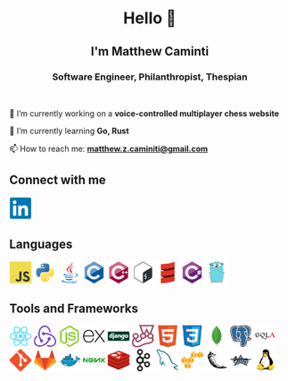<h1 align="center">Hello 👋</h1>
<h2 align="center">I'm Matthew Caminti</h2>
<h3 align="center">Software Engineer, Philanthropist, Thespian</h1>
<br>

🔭 I’m currently working on a **voice-controlled multiplayer chess website**

🌱 I’m currently learning **Go, Rust**

📫 How to reach me: **matthew.z.caminiti@gmail.com**


<h2>Connect with me</h2>
<a  href="https://www.linkedin.com/in/matthew-caminiti/" target="blank">
<img src="https://github.com/devicons/devicon/raw/master/icons/linkedin/linkedin-original.svg" alt="linkedin" height="40" width="40" />
</a>

<h2 align="left"> Languages </h2>
<p align="left">
<img src="https://github.com/devicons/devicon/raw/master/icons/javascript/javascript-original.svg" alt="js" width="40" height="40"/>
<img src="https://github.com/devicons/devicon/raw/master/icons/python/python-original.svg" alt="python" width="40" height="40"/>
<img src="https://github.com/devicons/devicon/raw/master/icons/java/java-original.svg" alt="java" width="40" height="40"/>
<img src="https://github.com/devicons/devicon/raw/master/icons/c/c-original.svg" alt="c" width="40" height="40"/>
<img src="https://github.com/devicons/devicon/raw/master/icons/cplusplus/cplusplus-original.svg" alt="c++" width="40" height="40"/>
<img src="https://github.com/devicons/devicon/raw/master/icons/bash/bash-original.svg" alt="bash" width="40" height="40"/>
<img src="https://github.com/devicons/devicon/raw/master/icons/scala/scala-original.svg" alt="scala" width="40" height="40">
<img src="https://github.com/devicons/devicon/raw/master/icons/csharp/csharp-original.svg" alt="c#" width="40" height="40">
<img src="https://github.com/devicons/devicon/raw/master/icons/go/go-original.svg" alt="go" width="40" height="40"/>
</p>

<h2 align="left"> Tools and Frameworks </h2>
<p align="left">
<img src="https://github.com/devicons/devicon/raw/master/icons/react/react-original.svg" alt="react" width="40" height="40"/>
<img src="https://github.com/devicons/devicon/raw/master/icons/redux/redux-original.svg" alt="redux" width="40" height="40"/>
<img src="https://github.com/devicons/devicon/raw/master/icons/nodejs/nodejs-original.svg" alt="nodejs" width="40" height="40"/>
<img src="https://github.com/devicons/devicon/raw/master/icons/express/express-original.svg" alt="express" width="40" height="40"/>
<img src="https://github.com/devicons/devicon/raw/master/icons/django/django-original.svg" alt="django" width="40" height="40"/>
<img src="https://github.com/devicons/devicon/raw/master/icons/jest/jest-plain.svg" alt="jest" width="40" height="40"/>
<img src="https://github.com/devicons/devicon/raw/master/icons/html5/html5-original.svg" alt="html5" width="40" height="40"/>
<img src="https://github.com/devicons/devicon/raw/master/icons/css3/css3-original.svg" alt="css3" width="40" height="40"/>
<img src="https://github.com/devicons/devicon/raw/master/icons/mongodb/mongodb-original.svg" alt="mongodb" width="40" height="40"/>
<img src="https://github.com/devicons/devicon/raw/master/icons/postgresql/postgresql-original.svg" alt="postgres" width="40" height="40"/>
<img src="https://github.com/devicons/devicon/raw/master/icons/sqlalchemy/sqlalchemy-original.svg" alt="sqlalchemy" width="40" height="40"/>
<img src="https://github.com/devicons/devicon/raw/master/icons/git/git-original.svg" alt="git" width="40" height="40"/>
<img src="https://github.com/devicons/devicon/raw/master/icons/gitlab/gitlab-original.svg" alt="gitlab" width="40" height="40"/>
<img src="https://github.com/devicons/devicon/raw/master/icons/docker/docker-original.svg" alt="docker" width="40" height="40"/>
<img src="https://github.com/devicons/devicon/raw/master/icons/nginx/nginx-original.svg" alt="nginx" width="40" height="40"/>
<img src="https://github.com/devicons/devicon/raw/master/icons/redis/redis-original.svg" alt="redis" width="40" height="40"/>
<img src="https://github.com/devicons/devicon/raw/master/icons/apachekafka/apachekafka-original.svg" alt="kafka" width="40" height="40"/>
<img src="https://github.com/devicons/devicon/raw/master/icons/mysql/mysql-original.svg" alt="mysql" width="40" height="40"/>
<img src="https://github.com/devicons/devicon/raw/master/icons/amazonwebservices/amazonwebservices-original.svg" alt="aws" width="40" height="40"/>
<img src="https://github.com/devicons/devicon/raw/master/icons/flask/flask-original.svg" alt="flask" width="40" height="40"/>
<img src="https://github.com/devicons/devicon/raw/master/icons/groovy/groovy-original.svg" alt="groovy" width="40" height="40"/>
<img src="https://github.com/devicons/devicon/raw/master/icons/linux/linux-original.svg" alt="linux" width="40" height="40"/>
</p>